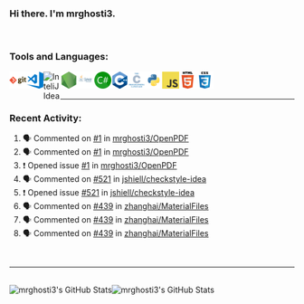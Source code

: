 ### Hi there. I'm mrghosti3.

<br/>

### Tools and Languages:

<img align="left" alt="Git" width="30px" src="https://raw.githubusercontent.com/github/explore/80688e429a7d4ef2fca1e82350fe8e3517d3494d/topics/git/git.png" />

<img align="left" alt="Visual Studio Code" width="30px" src="https://raw.githubusercontent.com/github/explore/80688e429a7d4ef2fca1e82350fe8e3517d3494d/topics/visual-studio-code/visual-studio-code.png" />

<img align="left" alt="InteliJ Idea" width="30px" src="https://upload.wikimedia.org/wikipedia/commons/thumb/9/9c/IntelliJ_IDEA_Icon.svg/640px-IntelliJ_IDEA_Icon.svg.png" />

<img align="left" alt="Node.js" width="30px" src="https://raw.githubusercontent.com/github/explore/80688e429a7d4ef2fca1e82350fe8e3517d3494d/topics/nodejs/nodejs.png" />

<img align="left" alt="Java" width="30px" src="https://raw.githubusercontent.com/github/explore/80688e429a7d4ef2fca1e82350fe8e3517d3494d/topics/java/java.png">

<img align="left" alt="C#" width="30px" src="https://raw.githubusercontent.com/github/explore/80688e429a7d4ef2fca1e82350fe8e3517d3494d/topics/csharp/csharp.png"/>

<img align="left" alt="C++" width="30px" src="https://raw.githubusercontent.com/github/explore/80688e429a7d4ef2fca1e82350fe8e3517d3494d/topics/cpp/cpp.png">

<img align="left" alt="C" width="30px" src="https://raw.githubusercontent.com/github/explore/80688e429a7d4ef2fca1e82350fe8e3517d3494d/topics/c/c.png">

<img align="left" alt="Python" width="30px" src="https://raw.githubusercontent.com/github/explore/80688e429a7d4ef2fca1e82350fe8e3517d3494d/topics/python/python.png" />

<img align="left" alt="JavaScript" width="30px" src="https://raw.githubusercontent.com/github/explore/80688e429a7d4ef2fca1e82350fe8e3517d3494d/topics/javascript/javascript.png" />

<img align="left" alt="HTML5" width="30px" src="https://raw.githubusercontent.com/github/explore/80688e429a7d4ef2fca1e82350fe8e3517d3494d/topics/html/html.png" />

<img align="left" alt="CSS3" width="30px" src="https://raw.githubusercontent.com/github/explore/80688e429a7d4ef2fca1e82350fe8e3517d3494d/topics/css/css.png" />

<br />
<br />

---

### Recent Activity:

<!--START_SECTION:activity-->
1. 🗣 Commented on [#1](https://github.com/mrghosti3/OpenPDF/issues/1) in [mrghosti3/OpenPDF](https://github.com/mrghosti3/OpenPDF)
2. 🗣 Commented on [#1](https://github.com/mrghosti3/OpenPDF/issues/1) in [mrghosti3/OpenPDF](https://github.com/mrghosti3/OpenPDF)
3. ❗️ Opened issue [#1](https://github.com/mrghosti3/OpenPDF/issues/1) in [mrghosti3/OpenPDF](https://github.com/mrghosti3/OpenPDF)
4. 🗣 Commented on [#521](https://github.com/jshiell/checkstyle-idea/issues/521) in [jshiell/checkstyle-idea](https://github.com/jshiell/checkstyle-idea)
5. ❗️ Opened issue [#521](https://github.com/jshiell/checkstyle-idea/issues/521) in [jshiell/checkstyle-idea](https://github.com/jshiell/checkstyle-idea)
6. 🗣 Commented on [#439](https://github.com/zhanghai/MaterialFiles/issues/439) in [zhanghai/MaterialFiles](https://github.com/zhanghai/MaterialFiles)
7. 🗣 Commented on [#439](https://github.com/zhanghai/MaterialFiles/issues/439) in [zhanghai/MaterialFiles](https://github.com/zhanghai/MaterialFiles)
8. 🗣 Commented on [#439](https://github.com/zhanghai/MaterialFiles/issues/439) in [zhanghai/MaterialFiles](https://github.com/zhanghai/MaterialFiles)
<!--END_SECTION:activity-->

<br />

---

<br />

<img align="left" alt="mrghosti3's GitHub Stats" src="https://github-readme-stats.vercel.app/api?username=mrghosti3&theme=radical&show_icons=true&hide_border=true" />
<img align="left" alt="mrghosti3's GitHub Stats" src="https://github-readme-stats.vercel.app/api/top-langs/?username=mrghosti3&theme=radical&hide_border=true&layout=compact" />
